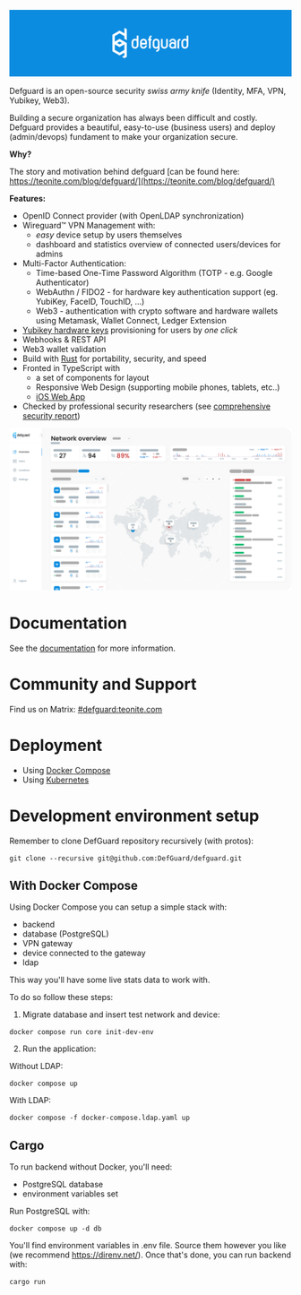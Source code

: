  <p align="center">
    <img src="docs/header.png" alt="defguard">
 </p>

Defguard is an open-source security *swiss army knife* (Identity, MFA, VPN, Yubikey, Web3).

Building a secure organization has always been difficult and costly. Defguard provides a beautiful, easy-to-use (business users) and deploy (admin/devops) fundament to make your organization secure.

**Why?**

The story and motivation behind defguard [can be found here: https://teonite.com/blog/defguard/](https://teonite.com/blog/defguard/)

**Features:**

* OpenID Connect provider (with OpenLDAP synchronization)
* Wireguard:tm: VPN Management with:
  - *easy* device setup by users themselves
  - dashboard and statistics overview of connected users/devices for admins
* Multi-Factor Authentication:
  - Time-based One-Time Password Algorithm (TOTP - e.g. Google Authenticator)
  - WebAuthn / FIDO2 - for hardware key authentication support (eg. YubiKey, FaceID, TouchID, ...)
  - Web3 - authentication with crypto software and hardware wallets using Metamask, Wallet Connect, Ledger Extension
* [Yubikey hardware keys](https://www.yubico.com/) provisioning for users by *one click*
* Webhooks & REST API
* Web3 wallet validation
* Build with [Rust](https://www.rust-lang.org/) for portability, security, and speed
* Fronted in TypeScript with
  - a set of components for layout
  - Responsive Web Design (supporting mobile phones, tablets, etc..)
  - [iOS Web App](https://www.macrumors.com/how-to/use-web-apps-iphone-ipad/)
* Checked by professional security researchers (see [comprehensive security report](https://defguard.net/images/decap/isec-defguard.pdf))

 <p align="center">
    <img src="docs/network-overview.png" alt="defguard">
 </p>

# Documentation

See the [documentation](https://defguard.gitbook.io) for more information.

# Community and Support

Find us on Matrix: [#defguard:teonite.com](https://matrix.to/#/#defguard:teonite.com)

# Deployment

* Using [Docker Compose](https://defguard.gitbook.io/defguard/features/setting-up-your-instance/docker-compose)
* Using [Kubernetes](https://defguard.gitbook.io/defguard/features/setting-up-your-instance/kubernetes)

# Development environment setup

Remember to clone DefGuard repository recursively (with protos):

```
git clone --recursive git@github.com:DefGuard/defguard.git
```

## With Docker Compose

Using Docker Compose you can setup a simple stack with:

* backend
* database (PostgreSQL)
* VPN gateway
* device connected to the gateway
* ldap

This way you'll have some live stats data to work with.

To do so follow these steps:

1. Migrate database and insert test network and device:

```
docker compose run core init-dev-env
```

2. Run the application:

Without LDAP:

```
docker compose up
```

With LDAP:

```
docker compose -f docker-compose.ldap.yaml up
```

## Cargo

To run backend without Docker, you'll need:

* PostgreSQL database
* environment variables set

Run PostgreSQL with:

```
docker compose up -d db
```

You'll find environment variables in .env file. Source them however you like (we recommend https://direnv.net/).
Once that's done, you can run backend with:

```
cargo run
```

